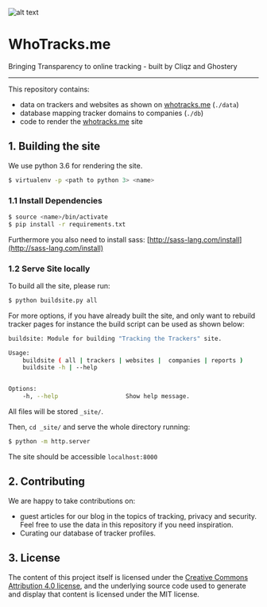

![alt text](https://raw.githubusercontent.com/cliqz-oss/whotracks.me/master/static/img/who-tracksme-logo.png "whotracks.me")


# WhoTracks.me
Bringing Transparency to online tracking - built by Cliqz and Ghostery

___
This repository contains:

* data on trackers and websites as shown on [whotracks.me](https://whotracks.me) (`./data`)  
* database mapping tracker domains to companies (`./db`)  
* code to render the [whotracks.me](https://whotracks.me) site


## 1. Building the site
We use python 3.6 for rendering the site.

```bash
$ virtualenv -p <path to python 3> <name>
```

### 1.1 Install Dependencies 
```bash
$ source <name>/bin/activate
$ pip install -r requirements.txt

```
Furthermore you also need to install sass: [http://sass-lang.com/install](http://sass-lang.com/install)

### 1.2 Serve Site locally

To build all the site, please run: 
```bash
$ python buildsite.py all
```

For more options, if you have already built the site, and only want to rebuild tracker 
pages for instance the build script can be used as shown below:

```bash
buildsite: Module for building "Tracking the Trackers" site.

Usage:
    buildsite ( all | trackers | websites |  companies | reports )
    buildsite -h | --help


Options:
    -h, --help                   Show help message.
```
All files will be stored `_site/`. 

Then, `cd _site/` and serve the whole directory running:

```bash
$ python -m http.server
```

The site should be accessible `localhost:8000`


## 2. Contributing
We are happy to take contributions on:
* guest articles for our blog in the topics of tracking, privacy and security. Feel free to use the data in this repository if you need inspiration.
* Curating our database of tracker profiles.


## 3. License
The content of this project itself is licensed under the [Creative Commons Attribution 4.0 license](https://creativecommons.org/licenses/by/4.0/), and the underlying 
source code used to generate and display that content is licensed under the MIT license.
